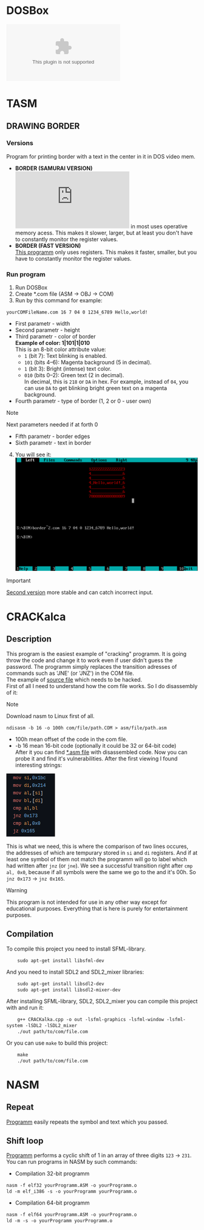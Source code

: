 # DOSBox
![Download DOSBox (windows)](https://github.com/Matvey787/Assembler/blob/main/DOSBox.exe)

# TASM
## DRAWING BORDER
### Versions
Program for printing border with a text in the center in it in DOS video mem. 
- <b>BORDER (SAMURAI VERSION)</b> <br>
![This programm](https://github.com/Matvey787/Assembler/blob/main/ASM/TASM/BORDER(SAMURAI%20VERSION).ASM)
 in most uses operative memory acess. This makes it slower, larger, but at least you 
don't have to constantly monitor the register values.
- <b>BORDER (FAST VERSION)</b> <br>
[This programm](https://github.com/Matvey787/Assembler/blob/main/ASM/TASM/BORDER(COOL).ASM)
only uses registers. This makes it faster, smaller, but you have to constantly monitor the register values.
### Run program
1. Run DOSBox
2. Create *.com file (ASM -> OBJ -> COM)
3. Run by this command for example:
```
yourCOMFileName.com 16 7 04 0 1234_6789 Hello,world!
```
- First parametr - width <br>
- Second parametr - height <br>
- Third parametr - color of border <br>
    **Example of color: 1|101|1|010** <br>
    This is an 8-bit color attribute value: <br>
    - `1` (bit 7): Text blinking is enabled.  
    - `101` (bits 4–6): Magenta background (5 in decimal).  
    - `1` (bit 3): Bright (intense) text color.  
    - `010` (bits 0–2): Green text (2 in decimal).  
    In decimal, this is `218` or `DA` in hex. For example, instead of `04`, you can use `DA` to get blinking bright green text on a magenta background.
- Fourth parametr - type of border (1, 2 or 0 - user own) <br>
>[!NOTE]
> Next parameters needed if at forth 0
- Fifth parametr - border edges</br>
- Sixth parametr - text in border<br>

4. You will see it:
![DOSBox console](https://github.com/Matvey787/Assembler/blob/main/imgs/image.png)

> [!IMPORTANT]
> [Second version](https://github.com/Matvey787/Assembler/blob/main/ASM/TASM/BORDER(COOL).ASM) more
stable and can catch incorrect input.

# CRACKalca
## Description
This program is the easiest example of "cracking" programm. It is going throw the code and
change it to work even if user didn't guess the password. The programm simply replaces the
transition adresses of commands such as 'JNE' (or 'JNZ') in the COM file. <br> The example of 
[source file](https://github.com/Matvey787/Assembler/blob/main/TRYTOHACK/PROGFORHACK.COM) which
needs to be hacked. <br>
First of all I need to understand how the com file works. So I do disassembly of it:
>[!NOTE]
> Download nasm to Linux first of all.
```
ndisasm -b 16 -o 100h com/file/path.COM > asm/file/path.asm
```
- 100h mean offset of the code in the com file.
- -b 16 mean 16-bit code (optionally it could be 32 or 64-bit code) <br>
After it you can find [*.asm file](https://github.com/Matvey787/Assembler/blob/main/TRYTOHACK/PROGFORHACK.asm) with disassembled code. Now you can probe it and find it's vulnerabilities. After the first 
viewing I found interesting strings: <br>

![asmStrings](https://github.com/Matvey787/Assembler/blob/main/imgs/asmStrs.png)

This is what we need, this is where the comparison of two lines occures, the addresses 
of which are tempurary stored in `si` and `di` registers. And if at least one symbol
of them not match the programm will go to label which had written after `jnz` (or `jne`).
We see a successful transition right after `cmp al, 0x0`, because if all symbols were the same
we go to the and it's 00h. So `jnz 0x173` -> `jnz 0x165`.

>[!WARNING]
> This program is not intended for use in any other way except for educational purposes.
> Everything that is here is purely for entertainment purposes.

## Compilation
To compile this project you need to install SFML-library.
```
    sudo apt-get install libsfml-dev
```

And you need to install SDL2 and SDL2_mixer libraries:
```
    sudo apt-get install libsdl2-dev
    sudo apt-get install libsdl2-mixer-dev
```

After installing SFML-library, SDL2, SDL2_mixer you can compile this project with and run it:
```
    g++ CRACKalka.cpp -o out -lsfml-graphics -lsfml-window -lsfml-system -lSDL2 -lSDL2_mixer
    ./out path/to/com/file.com
```
Or you can use `make` to build this project:
```
    make
    ./out path/to/com/file.com
```


# NASM
## Repeat
[Programm](https://github.com/Matvey787/Assembler/blob/main/ASM/NASM/repeat.ASM) easily repeats the symbol and text which you passed.
## Shift loop
[Programm](https://github.com/Matvey787/Assembler/blob/main/ASM/NASM/shiftLoop.ASM) performs a cyclic shift of 1 in an array of three digits `123` -> `231`.
You can run programs in NASM by such commands:
- Compilation 32-bit programm
```
nasm -f elf32 yourProgramm.ASM -o yourProgramm.o
ld -m elf_i386 -s -o yourProgramm yourProgramm.o
```
- Compilation 64-bit programm
```
nasm -f elf64 yourProgramm.ASM -o yourProgramm.o
ld -m -s -o yourProgramm yourProgramm.o
```